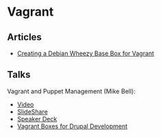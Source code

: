 Vagrant
=======

Articles
--------

 * [Creating a Debian Wheezy Base Box for Vagrant](https://mikegriffin.ie/blog/20130418-creating-a-debian-wheezy-base-box-for-vagrant/)

Talks
-----

Vagrant and Puppet Management (Mike Bell):

 * [Video](http://vimeo.com/74207775)
 * [SlideShare](http://www.slideshare.net/digital006/vagrant-and-puppet-primer-nwdug)
 * [Speaker Deck](https://speakerdeck.com/mikebell/vagrant-and-puppet-primer-nwdug-sep-2013)
 * [Vagrant Boxes for Drupal Development](http://mikebell.io/blog/10-08-2013/vagrant-boxes-drupal-development)
